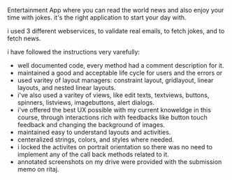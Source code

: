 Entertainment App
where you can read the world news and also enjoy your time with jokes. 
it's the right application to start your day with.

 i used 3 different webservices, to validate real emails, to fetch jokes, and to fetch news.


 i have followed the instructions very varefully:
 * well documented code, every method had a comment description for it.
 * maintained a good and acceptable life cycle for users and the errors or 
 * used varitey of layout managers: constraint layout, gridlayout, linear layouts, and nested linear layouts.
 * i've also used a varitey of views, like edit texts, textviews, buttons, spinners, listviews, imagebuttons, alert dialogs.
 * i've offered the best UX possible with my current knoweldge in this course, through interactions rich with feedbacks like button touch feedback and changing the background of images.
 * maintained easy to understand layouts and activities.
 * centeralized strings, colors, and styles where needed.
 * i locked the activites on portrait orientation so there was no need to implement any of the call back methods related to it.
 * annotated screenshots on my drive were provided with the submission memo on ritaj.
